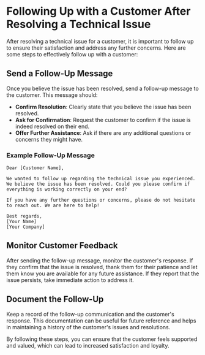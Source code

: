 # Following Up with a Customer After Resolving a Technical Issue

After resolving a technical issue for a customer, it is important to follow up to ensure their satisfaction and address any further concerns. Here are some steps to effectively follow up with a customer:

## Send a Follow-Up Message

Once you believe the issue has been resolved, send a follow-up message to the customer. This message should:

- **Confirm Resolution**: Clearly state that you believe the issue has been resolved.
- **Ask for Confirmation**: Request the customer to confirm if the issue is indeed resolved on their end.
- **Offer Further Assistance**: Ask if there are any additional questions or concerns they might have.

### Example Follow-Up Message

```
Dear [Customer Name],

We wanted to follow up regarding the technical issue you experienced. We believe the issue has been resolved. Could you please confirm if everything is working correctly on your end?

If you have any further questions or concerns, please do not hesitate to reach out. We are here to help!

Best regards,
[Your Name]
[Your Company]
```

## Monitor Customer Feedback

After sending the follow-up message, monitor the customer's response. If they confirm that the issue is resolved, thank them for their patience and let them know you are available for any future assistance. If they report that the issue persists, take immediate action to address it.

## Document the Follow-Up

Keep a record of the follow-up communication and the customer's response. This documentation can be useful for future reference and helps in maintaining a history of the customer's issues and resolutions.

By following these steps, you can ensure that the customer feels supported and valued, which can lead to increased satisfaction and loyalty.
